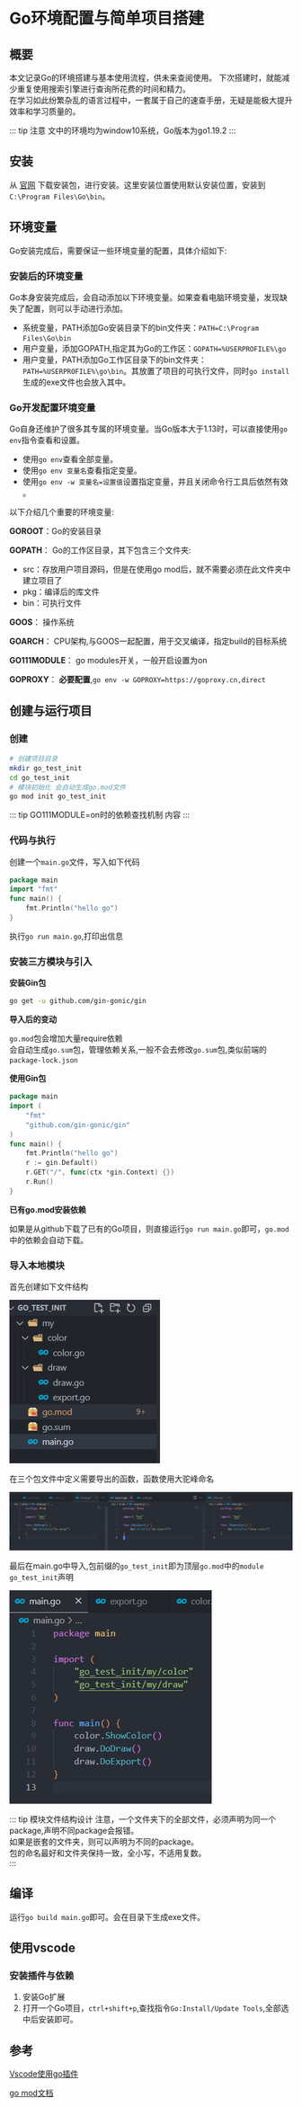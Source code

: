 # Go环境配置与简单项目搭建

## 概要

本文记录Go的环境搭建与基本使用流程，供未来查阅使用。 
下次搭建时，就能减少重复使用搜索引擎进行查询所花费的时间和精力。  
在学习如此纷繁杂乱的语言过程中，一套属于自己的速查手册，无疑是能极大提升效率和学习质量的。  

::: tip 注意
文中的环境均为window10系统，Go版本为go1.19.2
:::

## 安装


从 [官网](https://go.dev/dl/) 下载安装包，进行安装。这里安装位置使用默认安装位置，安装到`C:\Program Files\Go\bin`。

## 环境变量

Go安装完成后，需要保证一些环境变量的配置，具体介绍如下: 

### 安装后的环境变量

Go本身安装完成后，会自动添加以下环境变量。如果查看电脑环境变量，发现缺失了配置，则可以手动进行添加。
* 系统变量，PATH添加Go安装目录下的bin文件夹：`PATH=C:\Program Files\Go\bin`
* 用户变量，添加GOPATH,指定其为Go的工作区：`GOPATH=%USERPROFILE%\go`
* 用户变量，PATH添加Go工作区目录下的bin文件夹：`PATH=%USERPROFILE%\go\bin`。其放置了项目的可执行文件，同时`go install`生成的exe文件也会放入其中。

### Go开发配置环境变量

Go自身还维护了很多其专属的环境变量。当Go版本大于1.13时，可以直接使用`go env`指令查看和设置。  
* 使用`go env`查看全部变量。
* 使用`go env 变量名`查看指定变量。
* 使用`go env -w 变量名=设置值`设置指定变量，并且关闭命令行工具后依然有效 。

以下介绍几个重要的环境变量:

**GOROOT**：Go的安装目录  

**GOPATH**： Go的工作区目录，其下包含三个文件夹:
* src：存放用户项目源码，但是在使用go mod后，就不需要必须在此文件夹中建立项目了
* pkg：编译后的库文件
* bin：可执行文件

**GOOS**： 操作系统

**GOARCH**： CPU架构,与GOOS一起配置，用于交叉编译，指定build的目标系统

**GO111MODULE**： go modules开关，一般开启设置为on

**GOPROXY**： **必要配置**,`go env -w GOPROXY=https://goproxy.cn,direct`


## 创建与运行项目

### 创建

```sh
# 创建项目目录
mkdir go_test_init
cd go_test_init
# 模块初始化 会自动生成go.mod文件
go mod init go_test_init
```
::: tip GO111MODULE=on时的依赖查找机制
内容
:::

### 代码与执行

创建一个`main.go`文件，写入如下代码
```go
package main
import "fmt"
func main() {
	fmt.Println("hello go")
}
```

执行`go run main.go`,打印出信息

### 安装三方模块与引入

**安装Gin包**

```sh
go get -u github.com/gin-gonic/gin
```
**导入后的变动**

`go.mod`包会增加大量require依赖  
会自动生成`go.sum`包，管理依赖关系,一般不会去修改`go.sum`包,类似前端的`package-lock.json`  

**使用Gin包**

```go
package main
import (
	"fmt"
	"github.com/gin-gonic/gin"
)
func main() {
	fmt.Println("hello go")
	r := gin.Default()
	r.GET("/", func(ctx *gin.Context) {})
	r.Run()
}
```

**已有go.mod安装依赖**

如果是从github下载了已有的Go项目，则直接运行`go run main.go`即可，`go.mod`中的依赖会自动下载。

### 导入本地模块

首先创建如下文件结构

![文件结构](./images/微信截图_20221117151347.png)

在三个包文件中定义需要导出的函数，函数使用大驼峰命名  

![导出函数定义](./images/微信截图_20221117151905.png)

最后在main.go中导入,包前缀的`go_test_init`即为顶层`go.mod`中的`module go_test_init`声明

![导入自定义包函数](./images/微信截图_20221117151951.png)

::: tip  模块文件结构设计
注意，一个文件夹下的全部文件，必须声明为同一个package,声明不同package会报错。  
如果是嵌套的文件夹，则可以声明为不同的package。  
包的命名最好和文件夹保持一致，全小写，不适用复数。  
:::


## 编译

运行`go build main.go`即可。会在目录下生成exe文件。  

## 使用vscode


### 安装插件与依赖

1. 安装Go扩展
2. 打开一个Go项目，`ctrl+shift+p`,查找指令`Go:Install/Update Tools`,全部选中后安装即可。  

## 参考

[Vscode使用go插件](https://learn.microsoft.com/zh-cn/azure/developer/go/configure-visual-studio-code)

[go mod文档](https://go.dev/ref/mod#go-mod-init)